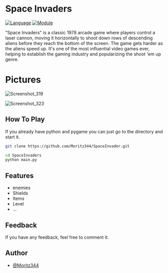 # Space Invaders

[![Language](https://img.shields.io/badge/language-python-blue.svg?style=flat)](https://www.python.org)
[![Module](https://img.shields.io/badge/module-pygame-brightgreen.svg?style=flat)](http://www.pygame.org/news.html)

"Space Invaders" is a classic 1978 arcade game where players control a laser cannon, moving it horizontally to shoot down rows of descending aliens before they reach the bottom of the screen. The game gets harder as the aliens speed up. It's one of the most influential video games ever, helping to establish the gaming industry and popularizing the shoot 'em up genre.

# Pictures

![Screenshot_319](https://github.com/user-attachments/assets/0398e635-3e58-4ab6-853f-0bd4f401cfaf)

![Screenshot_323](https://github.com/user-attachments/assets/94b49f44-26c4-45dc-97bb-f4724a9ace65)


## How To Play
If you  already have python and pygame you can just go to the directory and start it.

```bash
git clone https://github.com/Moritz344/SpaceInvader.git
```

```bash
cd SpaceInvaders
python main.py
```

## Features
- enemies
- Shields
- Items
- Level
- ...


## Feedback

If you have any feedback, feel free to comment it.

## Author

- [@Moritz344](https://www.github.com/Moritz344)
